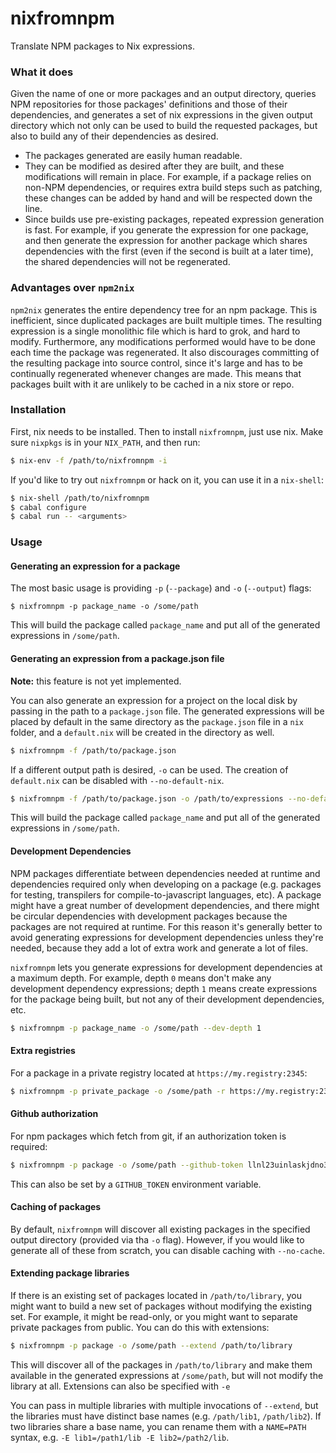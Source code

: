 # nixfromnpm

Translate NPM packages to Nix expressions.

### What it does

Given the name of one or more packages and an output directory, queries NPM repositories for those packages' definitions and those of their dependencies, and generates a set of nix expressions in the given output directory which not only can be used to build the requested packages, but also to build any of their dependencies as desired.

* The packages generated are easily human readable.
* They can be modified as desired after they are built, and these modifications will remain in place. For example, if a package relies on non-NPM dependencies, or requires extra build steps such as patching, these changes can be added by hand and will be respected down the line.
* Since builds use pre-existing packages, repeated expression generation is fast. For example, if you generate the expression for one package, and then generate the expression for another package which shares dependencies with the first (even if the second is built at a later time), the shared dependencies will not be regenerated.

### Advantages over `npm2nix`

`npm2nix` generates the entire dependency tree for an npm package. This is inefficient, since duplicated packages are built multiple times. The resulting expression is a single monolithic file which is hard to grok, and hard to modify. Furthermore, any modifications performed would have to be done each time the package was regenerated. It also discourages committing of the resulting package into source control, since it's large and has to be continually regenerated whenever changes are made. This means that packages built with it are unlikely to be cached in a nix store or repo.

### Installation

First, nix needs to be installed. Then to install `nixfromnpm`, just use nix. Make sure `nixpkgs` is in your `NIX_PATH`, and then run:

```bash
$ nix-env -f /path/to/nixfromnpm -i
```

If you'd like to try out `nixfromnpm` or hack on it, you can use it in a `nix-shell`:

```bash
$ nix-shell /path/to/nixfromnpm
$ cabal configure
$ cabal run -- <arguments>
```

### Usage

#### Generating an expression for a package

The most basic usage is providing `-p` (`--package`) and `-o` (`--output`) flags:

```
$ nixfromnpm -p package_name -o /some/path
```

This will build the package called `package_name` and put all of the generated expressions in `/some/path`.

#### Generating an expression from a package.json file

**Note:** this feature is not yet implemented.

You can also generate an expression for a project on the local disk by passing in the path to a `package.json` file. The generated expressions will be placed by default in the same directory as the `package.json` file in a `nix` folder, and a `default.nix` will be created in the directory as well.

```bash
$ nixfromnpm -f /path/to/package.json
```

If a different output path is desired, `-o` can be used. The creation of `default.nix` can be disabled with `--no-default-nix`.

```bash
$ nixfromnpm -f /path/to/package.json -o /path/to/expressions --no-default-nix
```

This will build the package called `package_name` and put all of the generated expressions in `/some/path`.

#### Development Dependencies

NPM packages differentiate between dependencies needed at runtime and dependencies required only when developing on a package (e.g. packages for testing, transpilers for compile-to-javascript languages, etc). A package might have a great number of development dependencies, and there might be circular dependencies with development packages because the packages are not required at runtime. For this reason it's generally better to avoid generating expressions for development dependencies unless they're needed, because they add a lot of extra work and generate a lot of files.

`nixfromnpm` lets you generate expressions for development dependencies at a maximum depth. For example, depth `0` means don't make any development dependency expressions; depth `1` means create expressions for the package being built, but not any of their development dependencies, etc.

```bash
$ nixfromnpm -p package_name -o /some/path --dev-depth 1
```

#### Extra registries

For a package in a private registry located at `https://my.registry:2345`:

```bash
$ nixfromnpm -p private_package -o /some/path -r https://my.registry:2345
```

#### Github authorization

For npm packages which fetch from git, if an authorization token is required:

```bash
$ nixfromnpm -p package -o /some/path --github-token llnl23uinlaskjdno34nedhoaidjn5o48wugn
```

This can also be set by a `GITHUB_TOKEN` environment variable.

#### Caching of packages

By default, `nixfromnpm` will discover all existing packages in the specified output directory (provided via tha `-o` flag). However, if you would like to generate all of these from scratch, you can disable caching with `--no-cache`.

#### Extending package libraries

If there is an existing set of packages located in `/path/to/library`, you might want to build a new set of packages without modifying the existing set. For example, it might be read-only, or you might want to separate private packages from public. You can do this with extensions:


```bash
$ nixfromnpm -p package -o /some/path --extend /path/to/library
```

This will discover all of the packages in `/path/to/library` and make them available in the generated expressions at `/some/path`, but will not modify the library at all. Extensions can also be specified with `-e`

You can pass in multiple libraries with multiple invocations of `--extend`, but the libraries must have distinct base names (e.g. `/path/lib1`, `/path/lib2`). If two libraries share a base name, you can rename them with a `NAME=PATH` syntax, e.g. `-E lib1=/path1/lib -E lib2=/path2/lib`.
